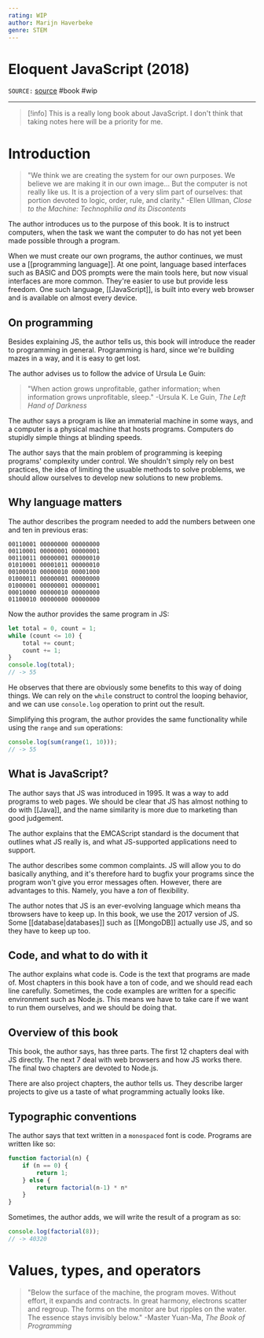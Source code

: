 ```yaml
---
rating: WIP
author: Marijn Haverbeke
genre: STEM
---
```

# Eloquent JavaScript (2018)
`SOURCE:` [source](https://eloquentjavascript.net/)
#book #wip 

---
> [!info]
> This is a really long book about JavaScript. I don't think that taking notes here will be a priority for me. 

# Introduction
> "We think we are creating the system for our own purposes. We believe we are making it in our own image... But the computer is not really like us. It is a projection of a very slim part of ourselves: that portion devoted to logic, order, rule, and clarity."
> -Ellen Ullman, *Close to the Machine: Technophilia and its Discontents*

The author introduces us to the purpose of this book. It is to instruct computers, when the task we want the computer to do has not yet been made possible through a program. 

When we must create our own programs, the author continues, we must use a [[programming language]]. At one point, language based interfaces such as BASIC and DOS prompts were the main tools here, but now visual interfaces are more common. They're easier to use but provide less freedom. One such language, [[JavaScript]], is built into every web browser and is available on almost every device. 

## On programming
Besides explaining JS, the author tells us, this book will introduce the reader to programming in general. Programming is hard, since we're building mazes in a way, and it is easy to get lost. 

The author advises us to follow the advice of Ursula Le Guin:

> "When action grows unprofitable, gather information; when information grows unprofitable, sleep."
> -Ursula K. Le Guin, *The Left Hand of Darkness*

The author says a program is like an immaterial machine in some ways, and a computer is a physical machine that hosts programs. Computers do stupidly simple things at blinding speeds. 

The author says that the main problem of programming is keeping programs' complexity under control. We shouldn't simply rely on best practices, the idea of limiting the usuable methods to solve problems, we should allow ourselves to develop new solutions to new problems. 

## Why language matters
The author describes the program needed to add the numbers between one and ten in previous eras:

```
00110001 00000000 00000000
00110001 00000001 00000001
00110011 00000001 00000010
01010001 00001011 00000010
00100010 00000010 00001000
01000011 00000001 00000000
01000001 00000001 00000001
00010000 00000010 00000000
01100010 00000000 00000000
```

Now the author provides the same program in JS:

```js
let total = 0, count = 1;
while (count <= 10) {
	total += count;
	count += 1;
}
console.log(total);
// -> 55
```

He observes that there are obviously some benefits to this way of doing things. We can rely on the `while` construct to control the looping behavior, and we can use `console.log` operation to print out the result. 

Simplifying this program, the author provides the same functionality while using the `range` and `sum` operations:

```js
console.log(sum(range(1, 10)));
// -> 55
```

## What is JavaScript?
The author says that JS was introduced in 1995. It was a way to add programs to web pages. We should be clear that JS has almost nothing to do with [[Java]], and the name similarity is more due to marketing than good judgement. 

The author explains that the EMCAScript standard is the document that outlines what JS really is, and what JS-supported applications need to support. 

The author describes some common complaints. JS will allow you to do basically anything, and it's therefore hard to bugfix your programs since the program won't give you error messages often. However, there are advantages to this. Namely, you have a *ton* of flexibility. 

The author notes that JS is an ever-evolving language which means tha tbrowsers have to keep up. In this book, we use the 2017 version of JS. Some [[database|databases]] such as [[MongoDB]] actually use JS, and so they have to keep up too.

## Code, and what to do with it
The author explains what code is. Code is the text that programs are made of. Most chapters in this book have a ton of code, and we should read each line carefully. Sometimes, the code examples are written for a specific environment such as Node.js. This means we have to take care if we want to run them ourselves, and we should be doing that. 

## Overview of this book
This book, the author says, has three parts. The first 12 chapters deal with JS directly. The next 7 deal with web browsers and how JS works there. The final two chapters are devoted to Node.js. 

There are also project chapters, the author tells us. They describe larger projects to give us a taste of what programming actually looks like. 

## Typographic conventions
The author says that text written in a `monospaced` font is code. Programs are written like so:

```js
function factorial(n) {
	if (n == 0) {
		return 1;
	} else {
		return factorial(n-1) * n*
	}
}
```

Sometimes, the author adds, we will write the result of a program as so:

```js
console.log(factorial(8));
// -> 40320
```

# Values, types, and operators
> "Below the surface of the machine, the program moves. Without effort, it expands and contracts. In great harmony, electrons scatter and regroup. The forms on the monitor are but ripples on the water. The essence stays invisibly below."
> -Master Yuan-Ma, *The Book of Programming*